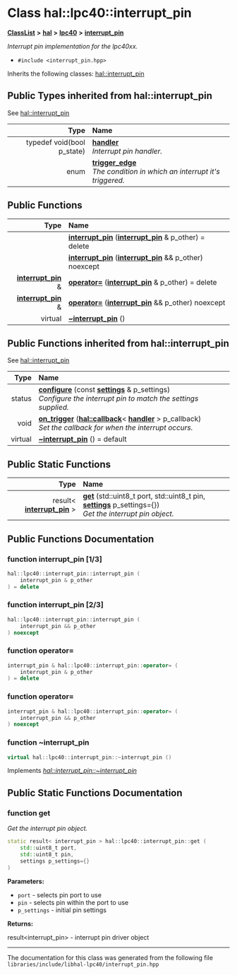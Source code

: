 

# Class hal::lpc40::interrupt\_pin



[**ClassList**](annotated.md) **>** [**hal**](namespacehal.md) **>** [**lpc40**](namespacehal_1_1lpc40.md) **>** [**interrupt\_pin**](classhal_1_1lpc40_1_1interrupt__pin.md)



_Interrupt pin implementation for the lpc40xx._ 

* `#include <interrupt_pin.hpp>`



Inherits the following classes: [hal::interrupt\_pin](classhal_1_1interrupt__pin.md)
















## Public Types inherited from hal::interrupt_pin

See [hal::interrupt\_pin](classhal_1_1interrupt__pin.md)

| Type | Name |
| ---: | :--- |
| typedef void(bool p\_state) | [**handler**](#typedef-handler)  <br>_Interrupt pin handler._  |
| enum  | [**trigger\_edge**](#enum-trigger_edge)  <br>_The condition in which an interrupt it's triggered._  |






































## Public Functions

| Type | Name |
| ---: | :--- |
|   | [**interrupt\_pin**](#function-interrupt_pin-13) ([**interrupt\_pin**](classhal_1_1lpc40_1_1interrupt__pin.md) & p\_other) = delete<br> |
|   | [**interrupt\_pin**](#function-interrupt_pin-23) ([**interrupt\_pin**](classhal_1_1lpc40_1_1interrupt__pin.md) && p\_other) noexcept<br> |
|  [**interrupt\_pin**](classhal_1_1lpc40_1_1interrupt__pin.md) & | [**operator=**](#function-operator) ([**interrupt\_pin**](classhal_1_1lpc40_1_1interrupt__pin.md) & p\_other) = delete<br> |
|  [**interrupt\_pin**](classhal_1_1lpc40_1_1interrupt__pin.md) & | [**operator=**](#function-operator_1) ([**interrupt\_pin**](classhal_1_1lpc40_1_1interrupt__pin.md) && p\_other) noexcept<br> |
| virtual  | [**~interrupt\_pin**](#function-interrupt_pin) () <br> |


## Public Functions inherited from hal::interrupt_pin

See [hal::interrupt\_pin](classhal_1_1interrupt__pin.md)

| Type | Name |
| ---: | :--- |
|  status | [**configure**](#function-configure) (const [**settings**](structhal_1_1interrupt__pin_1_1settings.md) & p\_settings) <br>_Configure the interrupt pin to match the settings supplied._  |
|  void | [**on\_trigger**](#function-on_trigger) ([**hal::callback**](namespacehal.md#typedef-callback)&lt; [**handler**](classhal_1_1interrupt__pin.md#typedef-handler) &gt; p\_callback) <br>_Set the callback for when the interrupt occurs._  |
| virtual  | [**~interrupt\_pin**](#function-interrupt_pin) () = default<br> |


## Public Static Functions

| Type | Name |
| ---: | :--- |
|  result&lt; [**interrupt\_pin**](classhal_1_1lpc40_1_1interrupt__pin.md) &gt; | [**get**](#function-get) (std::uint8\_t port, std::uint8\_t pin, [**settings**](structhal_1_1interrupt__pin_1_1settings.md) p\_settings={}) <br>_Get the interrupt pin object._  |




















































## Public Functions Documentation




### function interrupt\_pin [1/3]

```C++
hal::lpc40::interrupt_pin::interrupt_pin (
    interrupt_pin & p_other
) = delete
```






### function interrupt\_pin [2/3]

```C++
hal::lpc40::interrupt_pin::interrupt_pin (
    interrupt_pin && p_other
) noexcept
```






### function operator= 

```C++
interrupt_pin & hal::lpc40::interrupt_pin::operator= (
    interrupt_pin & p_other
) = delete
```






### function operator= 

```C++
interrupt_pin & hal::lpc40::interrupt_pin::operator= (
    interrupt_pin && p_other
) noexcept
```






### function ~interrupt\_pin 

```C++
virtual hal::lpc40::interrupt_pin::~interrupt_pin () 
```



Implements [*hal::interrupt\_pin::~interrupt\_pin*](classhal_1_1interrupt__pin.md#function-interrupt_pin)

## Public Static Functions Documentation




### function get 

_Get the interrupt pin object._ 
```C++
static result< interrupt_pin > hal::lpc40::interrupt_pin::get (
    std::uint8_t port,
    std::uint8_t pin,
    settings p_settings={}
) 
```





**Parameters:**


* `port` - selects pin port to use 
* `pin` - selects pin within the port to use 
* `p_settings` - initial pin settings 



**Returns:**

result&lt;interrupt\_pin&gt; - interrupt pin driver object 





        

------------------------------
The documentation for this class was generated from the following file `libraries/include/libhal-lpc40/interrupt_pin.hpp`

